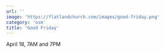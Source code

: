 ```yaml
---
url: ''
image: 'https://flatlandchurch.com/images/good-friday.png'
category: 'osm'
title: 'Good Friday'
---
```


April 18, 7AM and 7PM
